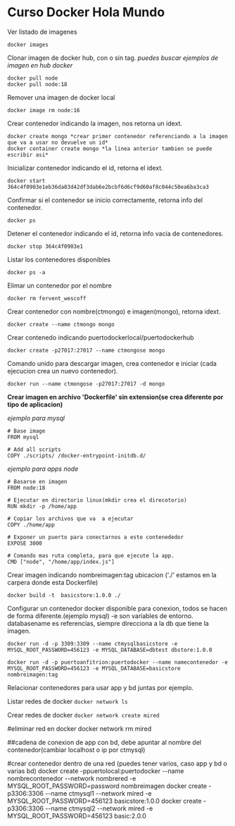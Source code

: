 # Curso Docker Hola Mundo

Ver listado de imagenes
```
docker images
```

Clonar imagen de docker hub, con o sin tag.
*puedes buscar ejemplos de imagen en hub docker*
```
docker pull node
docker pull node:18
```

Remover una imagen de docker local
```
docker image rm node:16
```

Crear contenedor indicando la imagen, nos retorna un idext.
```
docker create mongo *crear primer contenedor referenciando a la imagen que va a usar no devuelve un id*
docker container create mongo *la linea anterior tambien se puede escribir asi*
```

Inicializar contenedor indicando el id, retorna el idext.
```
docker start 364c4f0903e1eb36da83d42df3dab6e2bcbf6d6cf9d60af8c044c50ea6ba3ca3
```

Confirmar si el contenedor se inicio correctamente, retorna info del contenedor.
```
docker ps
```

Detener el contenedor indicando el id, retorna info vacia de contenedores.
```
docker stop 364c4f0903e1
```

Listar los contenedores disponibles
```
docker ps -a
```

Elimar un contenedor por el nombre
```
docker rm fervent_wescoff
```

Crear contenedor con nombre(ctmongo) e imagen(mongo), retorna idext.
```
docker create --name ctmongo mongo
```

Crear contenedo indicando puertodockerlocal/puertodockerhub

```
docker create -p27017:27017 --name ctmongose mongo
```

Comando unido para descargar imagen, crea contenedor e iniciar (cada ejecucion crea un nuevo contenedor).
```
docker run --name ctmongose -p27017:27017 -d mongo
```

**Crear imagen en archivo 'Dockerfile' sin extension(se crea diferente por tipo de aplicacion)**

*ejemplo para mysql*
```
# Base image
FROM mysql

# Add all scripts 
COPY ./scripts/ /docker-entrypoint-initdb.d/
```

*ejemplo para apps node*
```
# Basarse en imagen
FROM node:18

# Ejecutar en directorio linux(mkdir crea el direcotorio)
RUN mkdir -p /home/app

# Copiar los archivos que va  a ejecutar
COPY ./home/app

# Exponer un puerto para conectarnos a este contenededor
EXPOSE 3000

# Comando mas ruta completa, para que ejecute la app.
CMD ["node", "/home/app/index.js"]
```

Crear imagen indicando nombreimagen:tag ubicacion ('./' estamos en la carpera donde esta Dockerfile)
```
docker build -t  basicstore:1.0.0 ./
```
Configurar un contenedor docker disponible para conexion, todos se hacen de forma diferente.(ejemplo mysql) -e son variables de entorno. databasename es referencias, siempre direcciona a la db que tiene la imagen.
```
docker run -d -p 3309:3309 --name ctmysqlbasicstore -e MYSQL_ROOT_PASSWORD=456123 -e MYSQL_DATABASE=dbtest dbstore:1.0.0

docker run -d -p puertoanfitrion:puertodocker --name namecontenedor -e MYSQL_ROOT_PASSWORD=456123 -e MYSQL_DATABASE=basicstore nombreimagen:tag
```

Relacionar contenedores para usar app y bd juntas por ejemplo.

Listar redes de docker
`docker network ls`

Crear redes de docker
`docker network create mired`

#eliminar red en docker
docker network rm mired

##cadena de conexion de app con bd, debe apuntar al nombre del contenedor(cambiar localhost o ip por ctmysql)

#crear contenedor dentro de una red (puedes tener varios, caso app y bd o varias bd)
docker create -ppuertolocal:puertodocker --name nombrecontenedor --network nombrered -e MYSQL_ROOT_PASSWORD=password nombreimagen
docker create -p3306:3306 --name ctmysql1 --network mired -e MYSQL_ROOT_PASSWORD=456123 basicstore:1.0.0
docker create -p3306:3306 --name ctmysql2 --network mired -e MYSQL_ROOT_PASSWORD=456123 basic:2.0.0
